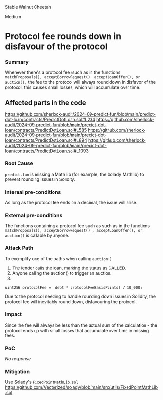 Stable Walnut Cheetah

Medium

# Protocol fee rounds down  in disfavour of the protocol

### Summary
Whenever there's a protocol fee (such as in the functions `matchProposals(), acceptBorrowRequest(), acceptLoanOffer(), or auction(),` the fee to the protocol will always round down in disfavor of the protocol, this causes small losses, which will accumulate over time.

## Affected parts in the code
https://github.com/sherlock-audit/2024-09-predict-fun/blob/main/predict-dot-loan/contracts/PredictDotLoan.sol#L234
https://github.com/sherlock-audit/2024-09-predict-fun/blob/main/predict-dot-loan/contracts/PredictDotLoan.sol#L585
https://github.com/sherlock-audit/2024-09-predict-fun/blob/main/predict-dot-loan/contracts/PredictDotLoan.sol#L894
https://github.com/sherlock-audit/2024-09-predict-fun/blob/main/predict-dot-loan/contracts/PredictDotLoan.sol#L1093

### Root Cause

`predict.fun` is missing a Math lib (for example, the Solady Mathlib) to prevent rounding issues in Solidity.

### Internal pre-conditions

As long as the protocol fee ends on a decimal, the issue will arise.

### External pre-conditions

The functions containing a protocol fee such as  such as in the functions `matchProposals(), acceptBorrowRequest() , acceptLoanOffer(), or auction()` is callable by anyone.

### Attack Path

To exemplify one of the paths when calling `auction()`

1. The lender calls the loan, marking the status as CALLED.
2. Anyone calling the auction() to trigger an auction.
3. 
```solidity
uint256 protocolFee = (debt * protocolFeeBasisPoints) / 10_000;
```
Due to the protocol needing to handle rounding down issues in Solidity, the protocol fee will inevitably round down, disfavouring the protocol.
### Impact
Since the fee will always be less than the actual sum of the calculation - the protocol ends up with small losses that accumulate over time in missing fees.


### PoC

_No response_

### Mitigation

Use Solady's `FixedPointMathLib.sol` https://github.com/Vectorized/solady/blob/main/src/utils/FixedPointMathLib.sol 
